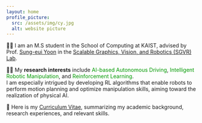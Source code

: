 ```yaml
---
layout: home
profile_picture:
  src: /assets/img/cy.jpg
  alt: website picture
---
```

<p>
  👨‍🎓 I am an M.S student in the School of Computing at KAIST, advised by Prof. <a href="https://sgvr.kaist.ac.kr/~sungeui/">Sung-eui Yoon</a> in the <a href="https://sgvr.kaist.ac.kr/">Scalable Graphics, Vision, and Robotics (SGVR) Lab</a>.
</p>

<p>
  👨‍🔬 My <b>research interests</b> include <font color='#009900'>AI-based Autonomous Driving</font>, <font color='#009900'>Intelligent Robotic Manipulation</font>, and <font color='#009900'>Reinforcement Learning</font>. <br> I am especially intrigued by developing RL algorithms that enable robots to perform motion planning and optimize manipulation skills, aiming toward the realization of physical AI.
</p>

<p>
  📝 Here is my <a href="https://drive.google.com/file/d/19HYrnH8A8YBGYdV5rtmwE58Z43t9o8C1/view?usp=sharing">Curriculum Vitae</a>, summarizing my academic background, research experiences, and relevant skills.
</p>
